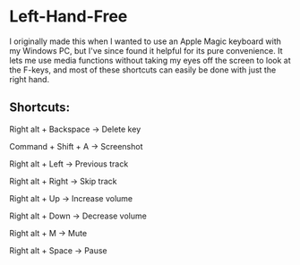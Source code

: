 # Left-Hand-Free

I originally made this when I wanted to use an Apple Magic keyboard with my Windows PC, but I've since found it helpful for its pure convenience. It lets me use media functions without taking my eyes off the screen to look at the F-keys, and most of these shortcuts can easily be done with just the right hand.

## Shortcuts:

Right alt + Backspace -> Delete key

Command + Shift + A -> Screenshot


Right alt + Left -> Previous track

Right alt + Right -> Skip track

Right alt + Up -> Increase volume

Right alt + Down -> Decrease volume

Right alt + M -> Mute

Right alt + Space -> Pause
